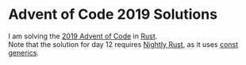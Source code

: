 # Advent of Code 2019 Solutions
I am solving the [2019 Advent of Code](https://adventofcode.com/2019) in [Rust](https://www.rust-lang.org/).  
Note that the solution for day 12 requires [Nightly Rust](https://doc.rust-lang.org/1.2.0/book/nightly-rust.html), as it uses [const generics](https://github.com/rust-lang/rfcs/blob/master/text/2000-const-generics.md).

